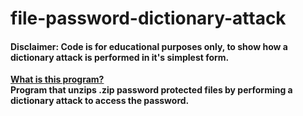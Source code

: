 # file-password-dictionary-attack
#### Disclaimer: Code is for educational purposes only, to show how a dictionary attack is performed in it's simplest form. 
<ins>**What is this program?**</ins>\
**Program that unzips .zip password protected files by performing a dictionary attack to access the password.**

